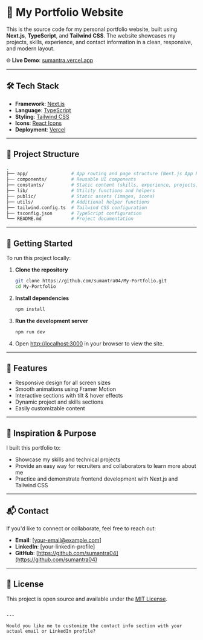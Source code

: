 # 💼 My Portfolio Website

This is the source code for my personal portfolio website, built using **Next.js**, **TypeScript**, and **Tailwind CSS**. The website showcases my projects, skills, experience, and contact information in a clean, responsive, and modern layout.

🌐 **Live Demo**: [sumantra.vercel.app](https://sumantra.vercel.app)

---

## 🛠️ Tech Stack

- **Framework**: [Next.js](https://nextjs.org/)
- **Language**: [TypeScript](https://www.typescriptlang.org/)
- **Styling**: [Tailwind CSS](https://tailwindcss.com/)
- **Icons**: [React Icons](https://react-icons.github.io/react-icons/)
- **Deployment**: [Vercel](https://vercel.com/)

---

## 📁 Project Structure

```bash
.
├── app/                # App routing and page structure (Next.js App Router)
├── components/         # Reusable UI components
├── constants/          # Static content (skills, experience, projects, etc.)
├── lib/                # Utility functions and helpers
├── public/             # Static assets (images, icons)
├── utils/              # Additional helper functions
├── tailwind.config.ts  # Tailwind CSS configuration
├── tsconfig.json       # TypeScript configuration
└── README.md           # Project documentation
```

---

## 🚀 Getting Started

To run this project locally:

1. **Clone the repository**
   ```bash
   git clone https://github.com/sumantra04/My-Portfolio.git
   cd My-Portfolio
   ```

2. **Install dependencies**
   ```bash
   npm install
   ```

3. **Run the development server**
   ```bash
   npm run dev
   ```

4. Open [http://localhost:3000](http://localhost:3000) in your browser to view the site.

---

## 📸 Features

- Responsive design for all screen sizes
- Smooth animations using Framer Motion
- Interactive sections with tilt & hover effects
- Dynamic project and skills sections
- Easily customizable content

---

## 🧠 Inspiration & Purpose

I built this portfolio to:
- Showcase my skills and technical projects
- Provide an easy way for recruiters and collaborators to learn more about me
- Practice and demonstrate frontend development with Next.js and Tailwind CSS

---

## 📬 Contact

If you'd like to connect or collaborate, feel free to reach out:

- **Email**: [your-email@example.com]
- **LinkedIn**: [your-linkedin-profile]
- **GitHub**: [https://github.com/sumantra04](https://github.com/sumantra04)

---

## 📝 License

This project is open source and available under the [MIT License](LICENSE).
```

---

Would you like me to customize the contact info section with your actual email or LinkedIn profile?